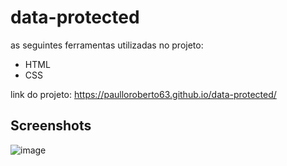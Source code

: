 # data-protected

as seguintes ferramentas utilizadas no projeto:

- HTML 
- CSS

link do projeto: https://paulloroberto63.github.io/data-protected/

## Screenshots

![image](https://github.com/paulloroberto63/data-protected/assets/95132692/ad5ffb41-e56c-4fbe-b2d7-735595fea206)


